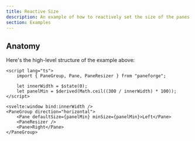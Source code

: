 ```yaml
---
title: Reactive Size
description: An example of how to reactively set the size of the panes.
section: Examples
---
```


<script>
	import { ReactiveSizeDemo } from '$lib/components/demos'
	import ViewExampleCode from '$lib/components/view-example-code.svelte'
</script>

<ReactiveSizeDemo />

<ViewExampleCode href="https://github.com/svecosystem/paneforge/blob/main/sites/docs/src/lib/components/demos/reactive-size-demo.svelte" />

## Anatomy

Here's the high-level structure of the example above:

```svelte
<script lang="ts">
	import { PaneGroup, Pane, PaneResizer } from "paneforge";

	let innerWidth = $state(0);
	let panelMin = $derived(Math.ceil((300 / innerWidth) * 100));
</script>

<svelte:window bind:innerWidth />
<PaneGroup direction="horizontal">
	<Pane defaultSize={panelMin} minSize={panelMin}>Left</Pane>
	<PaneResizer />
	<Pane>Right</Pane>
</PaneGroup>
```
